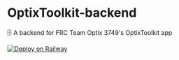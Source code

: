 # OptixToolkit-backend

🗄 A backend for FRC Team Optix 3749's OptixToolkit app

[![Deploy on Railway](https://railway.app/button.svg)](https://railway.app/new/template?template=https%3A%2F%2Fgithub.com%2FTeam-Optix-3749%2FOptixToolkit-backend&plugins=mongodb&envs=SENDGRID_KEY%2CWEBHOOK_SECRET%2CKEY%2CMONGO_URL%2CFIREBASE_PRIVATE_KEY%2CFIREBASE_CLIENT_EMAIL%2CFIREBASE_PROJECT_ID&SENDGRID_KEYDesc=SendGrid+Key+from+SendGrid+API+Dashboard&WEBHOOK_SECRETDesc=Webhook+secret+from+EasyPost+Dashboard&KEYDesc=Easypost+Key&MONGO_URLDesc=MongoDB+Url&FIREBASE_PRIVATE_KEYDesc=Firebase+Private+Key+from+Service+Account+Json+File&FIREBASE_CLIENT_EMAILDesc=Firebase+Client+Email+from+Service+Account+Json+File&FIREBASE_PROJECT_IDDesc=Firebase+Project+ID+from+Service+Account+Json+File&referralCode=qHn_cd)
